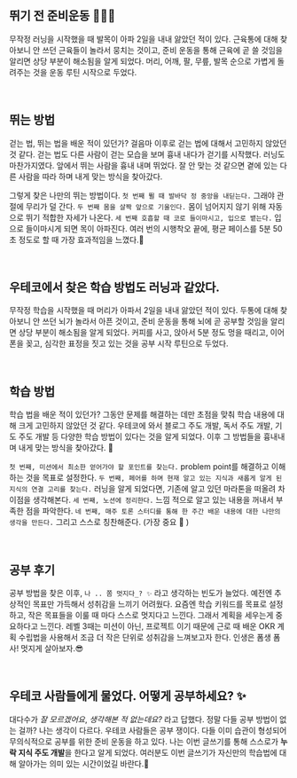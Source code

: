 ## 뛰기 전 준비운동 🏃🏻‍♀️

무작정 러닝을 시작했을 때 발목이 아파 2일을 내내 앓았던 적이 있다. 근육통에 대해 찾아보니 안 쓰던 근육들이 놀라서 뭉치는 것이고, 준비 운동을 통해 근육에 곧 쓸 것임을 알리면 상당 부분이 해소됨을 알게 되었다. 머리, 어깨, 팔, 무릎, 발목 순으로 가볍게 돌려주는 것을 운동 루틴 시작으로  두었다.

<br>

## 뛰는 방법
걷는 법, 뛰는 법을 배운 적이 있던가? 걸음마 이후로 걷는 법에 대해서 고민하지 않았던 것 같다. 걷는 법도 다른 사람이 걷는 모습을 보며 흉내 내다가 걷기를 시작했다. 러닝도 마찬가지였다. 앞에서 뛰는 사람을 흉내 내며 뛰었다. 잘 안 맞는 것 같으면 곁에 있는 다른 사람을 따라 하며 내게 맞는 방식을 찾아갔다.

그렇게 찾은 나만의 뛰는 방법이다. `첫 번째 뛸 때 발바닥 정 중앙을 내딛는다.` 그래야 관절에 무리가 덜 간다. `두 번째 몸을 살짝 앞으로 기울인다.` 몸이 넘어지지 않기 위해 자동으로 뛰기 적합한 자세가 나온다. `세 번째 호흡할 때 코로 들이마시고, 입으로 뱉는다.` 입으로 들이마시게 되면 목이 아파진다. 여러 번의 시행착오 끝에, 평균 페이스를 5분 50초 정도로 할 때 가장 효과적임을 느꼈다.💯


<br>

## 우테코에서 찾은 학습 방법도 러닝과 같았다.

무작정 학습을 시작했을 때 머리가 아파서 2일을 내내 앓았던 적이 있다. 두통에 대해 찾아보니 안 쓰던 뇌가 놀라서 아픈 것이고, 준비 운동을 통해 뇌에 곧 공부할 것임을 알리면 상당 부분이 해소됨을 알게 되었다. 커피를 사고, 앉아서 5분 정도 멍을 때리고, 이어폰을 꽂고, 심각한 표정을 짓고 있는 것을 공부 시작 루틴으로 두었다.

<br>

## 학습 방법
학습 법을 배운 적이 있던가? 그동안 문제를 해결하는 데만 초점을 맞춰 학습 내용에 대해 크게 고민하지 않았던 것 같다. 우테코에 와서 블로그 주도 개발, 독서 주도 개발, 기도 주도 개발 등 다양한 학습 방법이 있다는 것을 알게 되었다. 이후 그 방법들을  흉내내며 내게 맞는 방식을 찾아갔다. 🤡

`첫 번째, 미션에서 최소한 얻어가야 할 포인트를 찾는다.` problem point를 해결하고 이해하는 것을 목표로 설정한다.
`두 번째, 페어를 하며 현재 알고 있는 지식과 새롭게 알게 된 지식의 연결 고리를 찾는다.` 러닝을 알게 되었다면, 기존에 알고 있던 마라톤을 떠올려 차이점을 생각해본다.
`세 번째, 노션에 정리한다.` 느낌 적으로 알고 있는 내용을 꺼내서 부족한 점을 파악한다.
`네 번째, 매주 토론 스터디를 통해 한 주간 배운 내용에 대한 나만의 생각을 만든다.` 그리고 스스로 칭찬해준다. (가장 중요 🥕 )

<br>


## 공부 후기
공부 방법을 찾은 이후, `나 .. 쫌 멋지다_? ✨` 라고 생각하는 빈도가 늘었다. 예전엔 추상적인 목표만 가득해서 성취감을 느끼기 어려웠다.
요즘엔 학습 키워드를 목표로 설정하고, 작은 목표들을 이룰 때 마다 스스로 멋지다고 느낀다. 그래서 계획을 세우는게 중요하다고 느낀다.
레벨 3때는 미션이 아닌, 프로젝트 이기 때문에 근로 때 배운 OKR 계획 수립법을 사용해서 조금 더 작은 단위로 성취감을 느껴보고자 한다. 인생은 폼생 폼사! 멋지게 살아보자.😎

<br>

## 우테코 사람들에게 물었다. 어떻게 공부하세요? ✨
대다수가 _잘 모르겠어요_, _생각해본 적 없는데요?_ 라고 답했다. 정말 다들 공부 방법이 없는 걸까? 나는 생각이 다르다. 우테코 사람들은 공부 쟁이다. 다들 이미 습관이 형성되어 무의식적으로 공부를 위한 준비 운동을 하고 있다. 나는 이번 글쓰기를 통해 스스로가 **누락 지식 주도 개발**을 한다고 알게 되었다. 여러분도 이번 글쓰기가 자신만의 학습법에 대해 알아가는 의미 있는 시간이었길 바란다.👏
